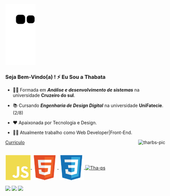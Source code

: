 
![Snake animation](https://github.com/rafaballerini/rafaballerini/blob/output/github-contribution-grid-snake.svg)
### Seja Bem-Vindo(a) ! ⚡ Eu Sou a Thabata
- 👩‍🎨 Formada em <i><strong>Análise e desenvolvimento de sistemas</strong></i>  na universidade <strong>Cruzeiro do sul</strong>.
- 📚 Cursando <i><strong>Engenharia de Design Digital</i></strong>  na universidade <strong>UniFatecie</strong>. (2/8)
- ❤ Apaixonada por Tecnologia e Design.
- 👩‍💻 Atualmente trabalho como Web Developer|Front-End.
 
  <img align="right" alt="tharbs-pic" height="300" src="https://64.media.tumblr.com/38a97d09608306a80c052250a321ceab/9d1d2375f030aefc-c3/s640x960/862a4e52db25538f21c59f57600707bb3b2484a3.pnj">
  
 <a href="https://github.com/ThabataAmanda/MeuCv.pdf/blob/main/meu_cv.pdf"> Curriculo

  
<div style="display: inline_block"><br>
  <img align="center" alt="Tha-Js" height="80" width="80" src="https://raw.githubusercontent.com/devicons/devicon/master/icons/javascript/javascript-plain.svg">
  <img align="center" alt="Tha-HTML" height="80" width="80" src="https://raw.githubusercontent.com/devicons/devicon/master/icons/html5/html5-original.svg">
  <img align="center" alt="Tha-CSS" height="80" width="80" src="https://raw.githubusercontent.com/devicons/devicon/master/icons/css3/css3-original.svg">
  <img align="center" alt="Tha-ps" height="80" width="80"  src="https://cdn.jsdelivr.net/gh/devicons/devicon/icons/photoshop/photoshop-plain.svg">
</div>
<br>
 <div> 
  <a href= "mailto:thabataamanda@hotmail.com"><img margin src="https://img.shields.io/badge/Microsoft_Outlook-0078D4?style=for-the-badge&logo=microsoft-outlook&logoColor=white" target="_blank"></a>
  <a href="https://www.linkedin.com/in/thabataamandagomide/" target="_blank"><img src="https://img.shields.io/badge/-LinkedIn-%230077B5?style=for-the-badge&logo=linkedin&logoColor=white" target="_blank"></a> 
 <a href="https://www.behance.net/ThabataAmandaGomide" target="_blank"><img src="https://img.shields.io/badge/-Behance-blue?style=for-the-badge&logo=behance&logoColor=white"></a> 
</div>

  
  


